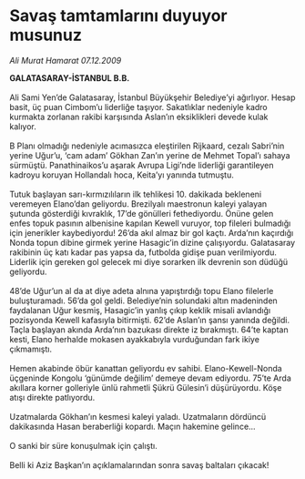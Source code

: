 # Savaş tamtamlarını duyuyor musunuz

*Ali Murat Hamarat 07.12.2009*

<div class="taraf_structure_2col_1zq">
<div class="margen_n">



 <p><strong>GALATASARAY-İSTANBUL B.B.</strong> <br/><br/>Ali Sami Yen’de Galatasaray, İstanbul Büyükşehir Belediye’yi ağırlıyor. Hesap basit, üç puan Cimbom’u liderliğe taşıyor. Sakatlıklar nedeniyle kadro kurmakta zorlanan rakibi karşısında Aslan’ın eksiklikleri devede kulak kalıyor. <br/><br/>B Planı olmadığı nedeniyle acımasızca eleştirilen Rijkaard, cezalı Sabri’nin yerine Uğur’u, ‘cam adam’ Gökhan Zan’ın yerine de Mehmet Topal’ı sahaya sürmüştü. Panathinaikos’u aşarak Avrupa Ligi’nde liderliği garantileyen kadroyu koruyan Hollandalı hoca, Keita’yı yanında tutmuştu. <br/><br/>Tutuk başlayan sarı-kırmızılıların ilk tehlikesi 10. dakikada bekleneni veremeyen Elano’dan geliyordu. Brezilyalı maestronun kaleyi yalayan şutunda gösterdiği kıvraklık, 17’de gönülleri fethediyordu. Önüne gelen enfes topuk pasının albenisine kapılan Kewell vuruyor, top fileleri bulmadığı için jenerikler kaybediyordu! 26’da akıl almaz bir gol kaçtı. Arda’nın kaçırdığı Nonda topun dibine girmek yerine Hasagic’in dizine çalışıyordu. Galatasaray rakibinin üç katı kadar pas yapsa da, futbolda gidişe puan verilmiyordu. Liderlik için gereken gol gelecek mi diye sorarken ilk devrenin son düdüğü geliyordu. <br/><br/>48’de Uğur’un al da at diye adeta alnına yapıştırdığı topu Elano filelerle buluşturamadı. 56’da gol geldi. Belediye’nin solundaki altın madeninden faydalanan Uğur kesmiş, Hasagic’in yanlış çıkıp keklik misali avlandığı pozisyonda Kewell kafasıyla bitirmişti. 62’de Aslan’ın şansı yanında değildi. Taçla başlayan akında Arda’nın bazukası direkte iz bırakmıştı. 64’te kaptan kesti, Elano herhalde mokasen ayakkabıyla vurduğundan fark ikiye çıkmamıştı. <br/><br/>Hemen akabinde öbür kanattan geliyordu ev sahibi. Elano-Kewell-Nonda üçgeninde Kongolu ‘günümde değilim’ demeye devam ediyordu. 75’te Arda akıllara korner golleriyle ünlü rahmetli Şükrü Gülesin’i düşürüyordu. Köşe atışı direkte patlıyordu. <br/><br/>Uzatmalarda Gökhan’ın kesmesi kaleyi yaladı. Uzatmaların dördüncü dakikasında Hasan beraberliği kopardı. Maçın hakemine gelince... <br/><br/>O sanki bir süre konuşulmak için çalıştı. <br/><br/>Belli ki Aziz Başkan’ın açıklamalarından sonra savaş baltaları çıkacak!</p>
<br/>
<br/>
<br/>



<br/>


<div id="taraf_not">
</div>

</div>


</div>
